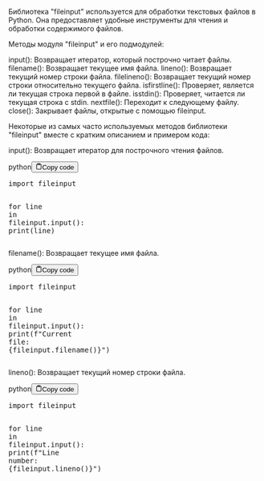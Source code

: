 <p>Библиотека "fileinput" используется для обработки текстовых файлов в Python.
Она предоставляет удобные инструменты для чтения и обработки содержимого файлов.</p>
<p>Методы модуля "fileinput" и его подмодулей:</p>
<p>input(): Возвращает итератор, который построчно читает файлы.
filename(): Возвращает текущее имя файла.
lineno(): Возвращает текущий номер строки файла.
filelineno(): Возвращает текущий номер строки относительно текущего файла.
isfirstline(): Проверяет, является ли текущая строка первой в файле.
isstdin(): Проверяет, читается ли текущая строка с stdin.
nextfile(): Переходит к следующему файлу.
close(): Закрывает файлы, открытые с помощью fileinput.</p>
<p>Некоторые из самых часто используемых методов библиотеки "fileinput" вместе с кратким описанием и примером кода:</p>
<p>input(): Возвращает итератор для построчного чтения файлов.</p>
<div class="code-element"><div class="lang-line"><text>python</text><button class="copy-button" id="code289b" onclick="copyCode(code289, code289b)"><svg stroke="currentColor" fill="none" stroke-width="2" viewBox="0 0 24 24" stroke-linecap="round" stroke-linejoin="round" class="h-4 w-4" height="1em" width="1em" xmlns="http://www.w3.org/2000/svg"><path d="M16 4h2a2 2 0 0 1 2 2v14a2 2 0 0 1-2 2H6a2 2 0 0 1-2-2V6a2 2 0 0 1 2-2h2"></path><rect x="8" y="2" width="8" height="4" rx="1" ry="1"></rect></svg><text>Copy code</text></button></div><div class="code" id="code289"><div class="highlight"><pre><span></span><span class="kn">import</span> <span class="nn">fileinput</span>

<span class="k">for</span> <span class="n">line</span> <span class="ow">in</span> <span class="n">fileinput</span><span class="o">.</span><span class="n">input</span><span class="p">():</span>
    <span class="nb">print</span><span class="p">(</span><span class="n">line</span><span class="p">)</span>
</pre></div></div></div>

<p>filename(): Возвращает текущее имя файла.</p>
<div class="code-element"><div class="lang-line"><text>python</text><button class="copy-button" id="code290b" onclick="copyCode(code290, code290b)"><svg stroke="currentColor" fill="none" stroke-width="2" viewBox="0 0 24 24" stroke-linecap="round" stroke-linejoin="round" class="h-4 w-4" height="1em" width="1em" xmlns="http://www.w3.org/2000/svg"><path d="M16 4h2a2 2 0 0 1 2 2v14a2 2 0 0 1-2 2H6a2 2 0 0 1-2-2V6a2 2 0 0 1 2-2h2"></path><rect x="8" y="2" width="8" height="4" rx="1" ry="1"></rect></svg><text>Copy code</text></button></div><div class="code" id="code290"><div class="highlight"><pre><span></span><span class="kn">import</span> <span class="nn">fileinput</span>

<span class="k">for</span> <span class="n">line</span> <span class="ow">in</span> <span class="n">fileinput</span><span class="o">.</span><span class="n">input</span><span class="p">():</span>
    <span class="nb">print</span><span class="p">(</span><span class="sa">f</span><span class="s2">&quot;Current file: </span><span class="si">{</span><span class="n">fileinput</span><span class="o">.</span><span class="n">filename</span><span class="p">()</span><span class="si">}</span><span class="s2">&quot;</span><span class="p">)</span>
</pre></div></div></div>

<p>lineno(): Возвращает текущий номер строки файла.</p>
<div class="code-element"><div class="lang-line"><text>python</text><button class="copy-button" id="code291b" onclick="copyCode(code291, code291b)"><svg stroke="currentColor" fill="none" stroke-width="2" viewBox="0 0 24 24" stroke-linecap="round" stroke-linejoin="round" class="h-4 w-4" height="1em" width="1em" xmlns="http://www.w3.org/2000/svg"><path d="M16 4h2a2 2 0 0 1 2 2v14a2 2 0 0 1-2 2H6a2 2 0 0 1-2-2V6a2 2 0 0 1 2-2h2"></path><rect x="8" y="2" width="8" height="4" rx="1" ry="1"></rect></svg><text>Copy code</text></button></div><div class="code" id="code291"><div class="highlight"><pre><span></span><span class="kn">import</span> <span class="nn">fileinput</span>

<span class="k">for</span> <span class="n">line</span> <span class="ow">in</span> <span class="n">fileinput</span><span class="o">.</span><span class="n">input</span><span class="p">():</span>
    <span class="nb">print</span><span class="p">(</span><span class="sa">f</span><span class="s2">&quot;Line number: </span><span class="si">{</span><span class="n">fileinput</span><span class="o">.</span><span class="n">lineno</span><span class="p">()</span><span class="si">}</span><span class="s2">&quot;</span><span class="p">)</span>
</pre></div></div></div>